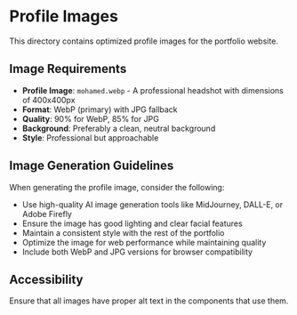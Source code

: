 # Profile Images

This directory contains optimized profile images for the portfolio website.

## Image Requirements

- **Profile Image**: `mohamed.webp` - A professional headshot with dimensions of 400x400px
- **Format**: WebP (primary) with JPG fallback
- **Quality**: 90% for WebP, 85% for JPG
- **Background**: Preferably a clean, neutral background
- **Style**: Professional but approachable

## Image Generation Guidelines

When generating the profile image, consider the following:
- Use high-quality AI image generation tools like MidJourney, DALL-E, or Adobe Firefly
- Ensure the image has good lighting and clear facial features
- Maintain a consistent style with the rest of the portfolio
- Optimize the image for web performance while maintaining quality
- Include both WebP and JPG versions for browser compatibility

## Accessibility

Ensure that all images have proper alt text in the components that use them.
